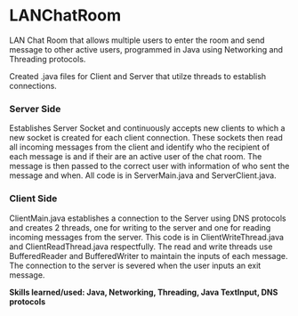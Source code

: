 # LANChatRoom
LAN Chat Room that allows multiple users to enter the room and send message to other active users, programmed in Java using Networking and Threading protocols.

Created .java files for Client and Server that utilze threads to establish connections.

### Server Side
Establishes Server Socket and continuously accepts new clients to which a new socket is created for each client connection.
These sockets then read all incoming messages from the client and identify who the recipient of each message is and if their are an active user of the chat room. The message is then passed to the correct user with information of who sent the message and when. All code is in ServerMain.java and ServerClient.java.

### Client Side
ClientMain.java establishes a connection to the Server using DNS protocols and creates 2 threads, one for writing to the server and one for reading incoming messages from the server. This code is in ClientWriteThread.java and ClientReadThread.java respectfully. The read and write threads use BufferedReader and BufferedWriter to maintain the inputs of each message. The connection to the server is severed when the user inputs an exit message.

**Skills learned/used: Java, Networking, Threading, Java TextInput, DNS protocols**
